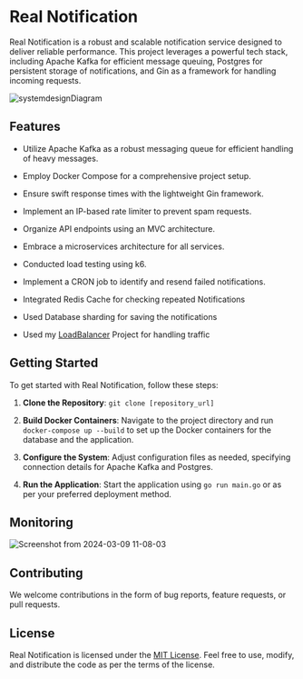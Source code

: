 # Real Notification

Real Notification is a robust and scalable notification service designed to deliver reliable performance. This project leverages a powerful tech stack, including Apache Kafka for efficient message queuing, Postgres for persistent storage of notifications, and Gin as a framework for handling incoming requests.

![systemdesignDiagram](https://github.com/SanjaySinghRajpoot/realNotification/assets/67458417/5d3d5761-e05d-465c-b8b8-b7456d92003a)



## Features

- Utilize Apache Kafka as a robust messaging queue for efficient handling of heavy messages.
- Employ Docker Compose for a comprehensive project setup.
- Ensure swift response times with the lightweight Gin framework.
- Implement an IP-based rate limiter to prevent spam requests.
- Organize API endpoints using an MVC architecture.
- Embrace a microservices architecture for all services.
- Conducted load testing using k6.
- Implement a CRON job to identify and resend failed notifications.
- Integrated Redis Cache for checking repeated Notifications
- Used Database sharding for saving the notifications

- Used my [LoadBalancer](https://github.com/SanjaySinghRajpoot/loadbalancer) Project for handling traffic 
## Getting Started

To get started with Real Notification, follow these steps:

1. **Clone the Repository**: `git clone [repository_url]`

2. **Build Docker Containers**: Navigate to the project directory and run `docker-compose up --build` to set up the Docker containers for the database and the application.

3. **Configure the System**: Adjust configuration files as needed, specifying connection details for Apache Kafka and Postgres.

4. **Run the Application**: Start the application using `go run main.go` or as per your preferred deployment method.


## Monitoring 
![Screenshot from 2024-03-09 11-08-03](https://github.com/SanjaySinghRajpoot/realNotification/assets/67458417/bb25edb9-2e70-4006-a2d1-8e93b131a85a)


## Contributing

We welcome contributions in the form of bug reports, feature requests, or pull requests.

## License

Real Notification is licensed under the [MIT License](LICENSE). Feel free to use, modify, and distribute the code as per the terms of the license.

